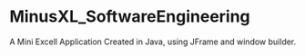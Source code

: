 # MinusXL_SoftwareEngineering
A Mini Excell Application Created in Java, using JFrame and window builder.
